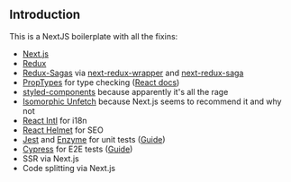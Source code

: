 ## Introduction
This is a NextJS boilerplate with all the fixins:

* [Next.js](https://github.com/zeit/next.js)
* [Redux](https://react-redux.js.org/introduction/quick-start)
* [Redux-Sagas](https://redux-saga.js.org/) via [next-redux-wrapper](https://github.com/kirill-konshin/next-redux-wrapper) and [next-redux-saga](https://github.com/bmealhouse/next-redux-saga)
* [PropTypes](https://github.com/facebook/prop-types) for type checking ([React docs](https://reactjs.org/docs/typechecking-with-proptypes.html))
* [styled-components](https://www.styled-components.com/) because apparently it's all the rage
* [Isomorphic Unfetch](https://github.com/developit/unfetch/tree/master/packages/isomorphic-unfetch) because Next.js seems to recommend it and why not
* [React Intl](https://github.com/formatjs/react-intl) for i18n
* [React Helmet](https://github.com/nfl/react-helmet) for SEO
* [Jest](https://github.com/facebook/jest) and [Enzyme](https://github.com/airbnb/enzyme) for unit tests ([Guide](https://medium.com/@miiny/unit-test-next-js-with-jest-and-enzyme-5b305a8e29fe))
* [Cypress](https://www.cypress.io/) for E2E tests ([Guide](https://buttercms.com/blog/how-to-test-nextjs-apps))
* SSR via Next.js
* Code splitting via Next.js
